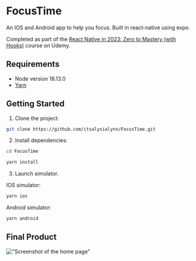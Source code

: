# FocusTime

An IOS and Android app to help you focus. Built in react-native using expo.

Completed as part of the [React Native in 2023: Zero to Mastery (with Hooks)](https://www.udemy.com/course/complete-react-native-mobile-development-zero-to-mastery-with-hooks/) course on Udemy.

## Requirements

- Node version 18.13.0
- [Yarn](https://classic.yarnpkg.com/lang/en/docs/install/#mac-stable)

## Getting Started

1. Clone the project:

```bash
git clone https://github.com/itsalysialynn/FocusTime.git
```

2. Install dependencies:

```bash
cd FocusTime
```

```bash
yarn install
```

3. Launch simulator.

IOS simulator:

```bash
yarn ios
```

Android simulator:

```bash
yarn android
```

## Final Product

!["Screenshot of the home page"](https://github.com/itsalysialynn/FocusTime/public/images/Home.png)
